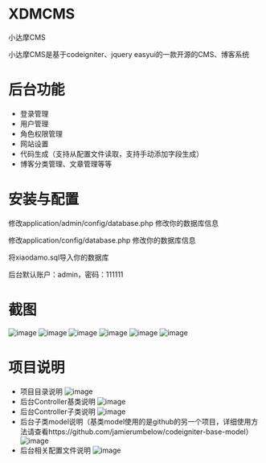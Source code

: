 # XDMCMS
小达摩CMS

小达摩CMS是基于codeigniter、jquery easyui的一款开源的CMS、博客系统

# 后台功能
- 登录管理
- 用户管理
- 角色权限管理
- 网站设置
- 代码生成（支持从配置文件读取，支持手动添加字段生成）
- 博客分类管理、文章管理等等

# 安装与配置

修改application/admin/config/database.php 修改你的数据库信息

修改application/config/database.php 修改你的数据库信息

将xiaodamo.sql导入你的数据库

后台默认账户：admin，密码：111111

# 截图
![image](https://github.com/xiaodamo/XDMCMS/raw/master/uploads/screenshots/1.png)
![image](https://github.com/xiaodamo/XDMCMS/raw/master/uploads/screenshots/2.png)
![image](https://github.com/xiaodamo/XDMCMS/raw/master/uploads/screenshots/3.png)
![image](https://github.com/xiaodamo/XDMCMS/raw/master/uploads/screenshots/4.png)
![image](https://github.com/xiaodamo/XDMCMS/raw/master/uploads/screenshots/5.png)
![image](https://github.com/xiaodamo/XDMCMS/raw/master/uploads/screenshots/6.png)

# 项目说明
- 项目目录说明
![image](https://github.com/xiaodamo/XDMCMS/raw/master/uploads/screenshots/sm1.png)
- 后台Controller基类说明
![image](https://github.com/xiaodamo/XDMCMS/raw/master/uploads/screenshots/sm2.png)
- 后台Controller子类说明
![image](https://github.com/xiaodamo/XDMCMS/raw/master/uploads/screenshots/sm3.png)
- 后台子类model说明（基类model使用的是github的另一个项目，详细使用方法请查看https://github.com/jamierumbelow/codeigniter-base-model）
![image](https://github.com/xiaodamo/XDMCMS/raw/master/uploads/screenshots/sm4.png)
- 后台相关配置文件说明
![image](https://github.com/xiaodamo/XDMCMS/raw/master/uploads/screenshots/sm5.png)